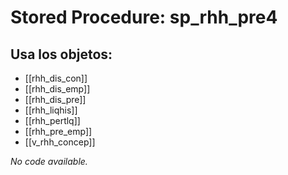 # Stored Procedure: sp_rhh_pre4

## Usa los objetos:
- [[rhh_dis_con]]
- [[rhh_dis_emp]]
- [[rhh_dis_pre]]
- [[rhh_liqhis]]
- [[rhh_pertlq]]
- [[rhh_pre_emp]]
- [[v_rhh_concep]]

*No code available.*
